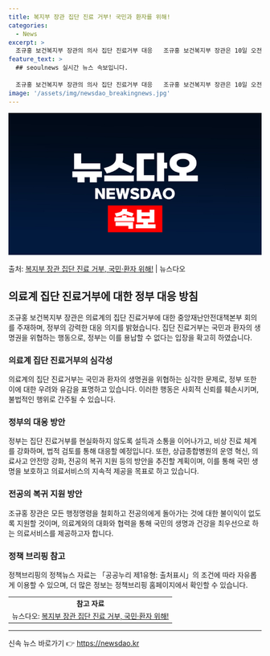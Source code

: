 ```yaml
---
title: 복지부 장관 집단 진료 거부! 국민과 환자를 위해!
categories:
  - News
excerpt: >
  조규홍 보건복지부 장관의 의사 집단 진료거부 대응   조규홍 보건복지부 장관은 10일 오전 정부세종청사 보건…
feature_text: >
  ## seoulnews 실시간 뉴스 속보입니다.

  조규홍 보건복지부 장관의 의사 집단 진료거부 대응   조규홍 보건복지부 장관은 10일 오전 정부세종청사 보건…
image: '/assets/img/newsdao_breakingnews.jpg'
---
```


![뉴스다오 속보](/assets/img/newsdao_breakingnews.jpg)

<p>출처: <a href="https://newsdao.kr/4143" rel="dofollow">복지부 장관 집단 진료 거부, 국민·환자 위해!</a> | 뉴스다오</p>

<h2 data-ke-size="size26">의료계 집단 진료거부에 대한 정부 대응 방침</h2>
<p data-ke-size="size16">조규홍 보건복지부 장관은 의료계의 집단 진료거부에 대한 중앙재난안전대책본부 회의를 주재하며, 정부의 강력한 대응 의지를 밝혔습니다. 집단 진료거부는 국민과 환자의 생명권을 위협하는 행동으로, 정부는 이를 용납할 수 없다는 입장을 확고히 하였습니다. </p>

<h3>의료계 집단 진료거부의 심각성</h3>
<p data-ke-size="size16">의료계의 집단 진료거부는 국민과 환자의 생명권을 위협하는 심각한 문제로, 정부 또한 이에 대한 우려와 유감을 표명하고 있습니다. 이러한 행동은 사회적 신뢰를 훼손시키며, 불법적인 행위로 간주될 수 있습니다. </p>

<h3>정부의 대응 방안</h3>
<p data-ke-size="size16">정부는 집단 진료거부를 현실화하지 않도록 설득과 소통을 이어나가고, 비상 진료 체계를 강화하며, 법적 검토를 통해 대응할 예정입니다. 또한, 상급종합병원의 운영 혁신, 의료사고 안전망 강화, 전공의 복귀 지원 등의 방안을 추진할 계획이며, 이를 통해 국민 생명을 보호하고 의료서비스의 지속적 제공을 목표로 하고 있습니다.</p>

<h3>전공의 복귀 지원 방안</h3>
<p data-ke-size="size16">조규홍 장관은 모든 행정명령을 철회하고 전공의에게 돌아가는 것에 대한 불이익이 없도록 지원할 것이며, 의료계와의 대화와 협력을 통해 국민의 생명과 건강을 최우선으로 하는 의료서비스를 제공하고자 합니다.</p>

<h3>정책 브리핑 참고</h3>
<p data-ke-size="size16">정책브리핑의 정책뉴스 자료는 「공공누리 제1유형: 출처표시」의 조건에 따라 자유롭게 이용할 수 있으며, 더 많은 정보는 정책브리핑 홈페이지에서 확인할 수 있습니다.</p>

<table>
  <tr>
    <td style="text-align: center; height: 17px;"><b>참고 자료</b></td>
  </tr>
  <tr>
    <td style="text-align: center; height: 17px;">뉴스다오: <a href="https://newsdao.kr/4143">복지부 장관 집단 진료 거부, 국민·환자 위해!</a></td>
  </tr>
</table>
<hr> 

신속 뉴스 바로가기 👉 <a href="https://newsdao.kr" rel="dofollow">https://newsdao.kr</a>


